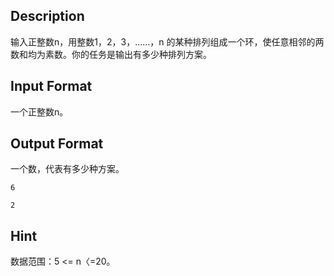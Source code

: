 ## Description

<p>输入正整数n，用整数1，2，3，……，n 的某种排列组成一个环，使任意相邻的两数和均为素数。你的任务是输出有多少种排列方案。<br /></p>

## Input Format

<p>一个正整数n。<br /></p>

## Output Format

<p>一个数，代表有多少种方案。<br /></p>

```input1
6
```
```output1
2
```
## Hint

<p>数据范围：5 &lt;= n〈=20。<br /></p>
